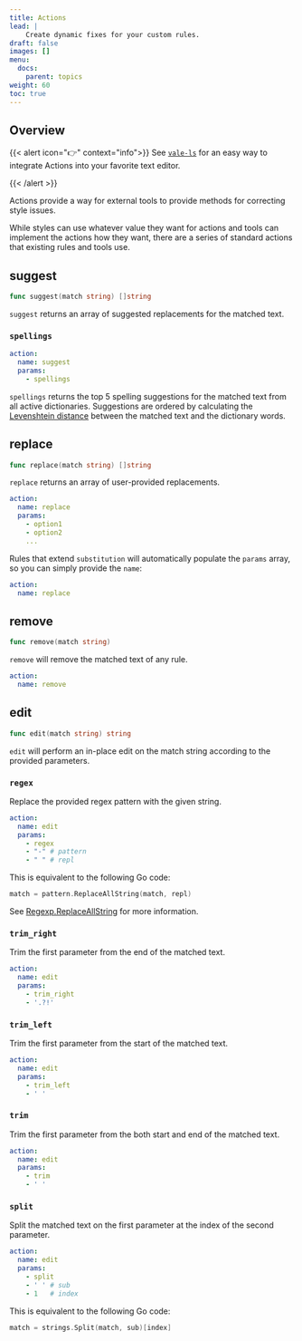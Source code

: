 ```yaml
---
title: Actions
lead: |
    Create dynamic fixes for your custom rules.
draft: false
images: []
menu:
  docs:
    parent: topics
weight: 60
toc: true
---
```


## Overview

{{< alert icon="👉" context="info">}}
See [`vale-ls`][1] for an easy way to integrate Actions into your favorite text 
editor.

[1]: https://github.com/errata-ai/vale-ls
{{< /alert >}}

Actions provide a way for external tools to provide methods for correcting 
style issues.

While styles can use whatever value they want for actions and tools can 
implement the actions how they want, there are a series of standard actions 
that existing rules and tools use.

## suggest

```go
func suggest(match string) []string
```

`suggest` returns an array of suggested replacements for the matched text.

### `spellings`

```yaml
action:
  name: suggest
  params:
    - spellings
```

`spellings` returns the top 5 spelling suggestions for the matched text from
all active dictionaries. Suggestions are ordered by calculating the 
[Levenshtein distance][1] between the matched text and the dictionary words.

## replace

```go
func replace(match string) []string
```

`replace` returns an array of user-provided replacements.

```yaml
action:
  name: replace
  params:
    - option1
    - option2
    ...
```

Rules that extend `substitution` will automatically populate the `params` array, so you can simply provide the `name`:

```yaml
action:
  name: replace
```

## remove

```go
func remove(match string)
```

`remove` will remove the matched text of any rule.

```yaml
action:
  name: remove
```

## edit

```go
func edit(match string) string
```

`edit` will perform an in-place edit on the match string according to the 
provided parameters.

### `regex`

Replace the provided regex pattern with the given string.

```yaml
action:
  name: edit
  params:
    - regex
    - "-" # pattern
    - " " # repl
```

This is equivalent to the following Go code:

```go
match = pattern.ReplaceAllString(match, repl)
```

See [Regexp.ReplaceAllString][2] for more information.

### `trim_right`

Trim the first parameter from the end of the matched text.

```yaml
action:
  name: edit
  params:
    - trim_right
    - '.?!'
```

### `trim_left`

Trim the first parameter from the start of the matched text.

```yaml
action:
  name: edit
  params:
    - trim_left
    - ' '
```

### `trim`

Trim the first parameter from the both start and end of the matched text.

```yaml
action:
  name: edit
  params:
    - trim
    - ' '
```

### `split`

Split the matched text on the first parameter at the index of the second 
parameter.

```yaml
action:
  name: edit
  params:
    - split
    - ' ' # sub
    - 1   # index
```

This is equivalent to the following Go code:

```go
match = strings.Split(match, sub)[index]
```

[1]: https://pkg.go.dev/github.com/adrg/strutil@v0.3.0/metrics#Levenshtein
[2]: https://pkg.go.dev/regexp#Regexp.ReplaceAllString

